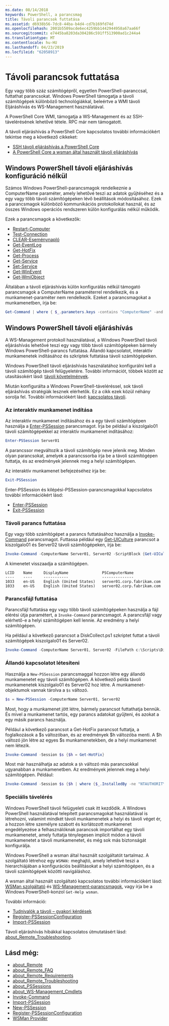 ```yaml
---
ms.date: 08/14/2018
keywords: PowerShell, a parancsmag
title: Távoli parancsok futtatása
ms.assetid: d6938b56-7dc8-44ba-b4d4-cd7b169fd74d
ms.openlocfilehash: 2001b5509acde6ec4259bb1442944958a67aa66f
ms.sourcegitcommit: e7445ba8203da304286c591ff513900ad1c244a4
ms.translationtype: MT
ms.contentlocale: hu-HU
ms.lasthandoff: 04/23/2019
ms.locfileid: "62058913"
---
```

# <a name="running-remote-commands"></a>Távoli parancsok futtatása

Egy vagy több száz számítógépről, egyetlen PowerShell-paranccsal, futtathat parancsokat. Windows PowerShell támogatja a távoli számítógépek különböző technológiákkal, beleértve a WMI távoli Eljáráshívás és WS-Management használatával.

A PowerShell Core WMI, támogatja a WS-Management és az SSH-távelérésének lehetővé tétele. RPC már nem támogatott.

A távoli eljáráshívás a PowerShell Core kapcsolatos további információkért tekintse meg a következő cikkeket:

- [SSH távoli eljáráshívás a PowerShell Core][ssh-remoting]
- [A PowerShell Core a wsman által használt távoli eljáráshívás][wsman-remoting]

## <a name="windows-powershell-remoting-without-configuration"></a>Windows PowerShell távoli eljáráshívás konfiguráció nélkül

Számos Windows PowerShell-parancsmagok rendelkeznie a ComputerName paraméter, amely lehetővé teszi az adatok gyűjtéséhez és a egy vagy több távoli számítógépeken lévő beállítások módosításához. Ezek a parancsmagok különböző kommunikációs protokollokat használ, és az összes Windows operációs rendszeren külön konfigurálás nélkül működik.

Ezek a parancsmagok a következők:

- [Restart-Computer](/powershell/module/microsoft.powershell.management/restart-computer)
- [Test-Connection](/powershell/module/microsoft.powershell.management/test-connection)
- [CLEAR-Eseménynapló](/powershell/module/microsoft.powershell.management/clear-eventlog)
- [Get-EventLog](/powershell/module/microsoft.powershell.management/get-eventlog)
- [Get-HotFix](/powershell/module/microsoft.powershell.management/get-hotfix)
- [Get-Process](/powershell/module/microsoft.powershell.management/get-process)
- [Get-Service](/powershell/module/microsoft.powershell.management/get-service)
- [Set-Service](/powershell/module/microsoft.powershell.management/set-service)
- [Get-WinEvent](/powershell/module/microsoft.powershell.diagnostics/get-winevent)
- [Get-WmiObject](/powershell/module/microsoft.powershell.management/get-wmiobject)

Általában a távoli eljáráshívás külön konfigurálás nélkül támogató parancsmagok a ComputerName paraméterrel rendelkezik, és a munkamenet-paraméter nem rendelkezik. Ezeket a parancsmagokat a munkamenetben, írja be:

```powershell
Get-Command | where { $_.parameters.keys -contains "ComputerName" -and $_.parameters.keys -notcontains "Session"}
```

## <a name="windows-powershell-remoting"></a>Windows PowerShell távoli eljáráshívás

A WS-Management protokoll használatával, a Windows PowerShell távoli eljáráshívás lehetővé teszi egy vagy több távoli számítógépeken bármely Windows PowerShell-parancs futtatása. Állandó kapcsolatot, interaktív munkamenetek indításához és szkriptek futtatása távoli számítógépeken.

Windows PowerShell távoli eljáráshívás használatához konfigurálni kell a távoli számítógép távoli felügyeletére.
További információt, többek között az utasításokért lásd: [távoli követelmények](/powershell/module/microsoft.powershell.core/about/about_remote_requirements).

Miután konfigurálta a Windows PowerShell-táveléréssel, sok távoli eljáráshívás stratégiák lesznek elérhetők.
Ez a cikk ezek közül néhány sorolja fel. További információkért lásd: [kapcsolatos távoli](/powershell/module/microsoft.powershell.core/about/about_remote).

### <a name="start-an-interactive-session"></a>Az interaktív munkamenet indítása

Az interaktív munkamenet indításához és a egy távoli számítógépen használja a [Enter-PSSession](/powershell/module/microsoft.powershell.core/enter-pssession) parancsmagot.
Írja be például a kiszolgalo01 távoli számítógépekkel az interaktív munkamenet indításához:

```powershell
Enter-PSSession Server01
```

A parancssor megváltozik a távoli számítógép neve jelenik meg. Minden olyan parancsokat, amelyek a parancssorba írja be a távoli számítógépen futtatja, és az eredmények jelennek meg a helyi számítógépen.

Az interaktív munkamenet befejezéséhez írja be:

```powershell
Exit-PSSession
```

Enter-PSSession és kilépési-PSSession-parancsmagokkal kapcsolatos további információkért lásd:

- [Enter-PSSession](/powershell/module/microsoft.powershell.core/enter-pssession)
- [Exit-PSSession](/powershell/module/microsoft.powershell.core/exit-pssession)

### <a name="run-a-remote-command"></a>Távoli parancs futtatása

Egy vagy több számítógépet a parancs futtatásához használja a [Invoke-Command](/powershell/module/microsoft.powershell.core/invoke-command) parancsmagot. Futtassa például egy [Get-UICulture](/powershell/module/microsoft.powershell.utility/get-uiculture) parancsot a kiszolgalo01 és Server02 távoli számítógépeken, írja be:

```powershell
Invoke-Command -ComputerName Server01, Server02 -ScriptBlock {Get-UICulture}
```

A kimenetet visszaadja a számítógépen.

```output
LCID    Name     DisplayName               PSComputerName
----    ----     -----------               --------------
1033    en-US    English (United States)   server01.corp.fabrikam.com
1033    en-US    English (United States)   server02.corp.fabrikam.com
```

### <a name="run-a-script"></a>Parancsfájl futtatása

Parancsfájl futtatása egy vagy több távoli számítógépeken használja a fájl elérési útja paramétert, a `Invoke-Command` parancsmagot. A parancsfájl vagy elérhető-e a helyi számítógépen kell lennie. Az eredmény a helyi számítógépen.

Ha például a következő parancsot a DiskCollect.ps1 szkriptet futtat a távoli számítógépek kiszolgalo01 és Server02.

```powershell
Invoke-Command -ComputerName Server01, Server02 -FilePath c:\Scripts\DiskCollect.ps1
```

### <a name="establish-a-persistent-connection"></a>Állandó kapcsolatot létesíteni

Használja a `New-PSSession` parancsmaggal hozzon létre egy állandó munkamenetet egy távoli számítógépen. A következő példa távoli munkamenetek kiszolgalo01 és Server02 hoz létre. A munkamenet-objektumok vannak tárolva a `$s` változó.

```powershell
$s = New-PSSession -ComputerName Server01, Server02
```

Most, hogy a munkamenet jött létre, bármely parancsot futtathatja bennük. És mivel a munkamenet tartós, egy parancs adatokat gyűjteni, és azokat a egy másik parancs használja.

Például a következő parancsot a Get-HotFix parancsot futtatja, a foglalkozások a $s változóban, és az eredmények $h változóba menti. A $h változó jön létre az egyes $s munkamenetekben, de a helyi munkamenet nem létezik.

```powershell
Invoke-Command -Session $s {$h = Get-HotFix}
```

Most már használhatja az adatok a `$h` változó más parancsokkal ugyanabban a munkamenetben. Az eredmények jelennek meg a helyi számítógépen. Például:

```powershell
Invoke-Command -Session $s {$h | where {$_.InstalledBy -ne "NTAUTHORITY\SYSTEM"}}
```

### <a name="advanced-remoting"></a>Speciális távelérés

Windows PowerShell távoli felügyeleti csak itt kezdődik. A Windows PowerShell használatával telepített parancsmagokat használatával is létrehozni, valamint mindkét távoli munkamenetek a helyi és távoli véget ér, a hozzon létre személyre szabott és korlátozott munkamenet engedélyezése a felhasználóknak parancsok importálhat egy távoli munkamenetet, amely futtatja ténylegesen implicit módon a távoli munkamenetet a távoli munkamenetet, és még sok más biztonságát konfigurálja.

Windows PowerShell a wsman által használt szolgáltatót tartalmaz. A szolgáltató létrehoz egy `WSMAN:` meghajtó, amely lehetővé teszi a hierarchiájában a konfigurációs beállításokat a helyi számítógépen, és a távoli számítógépek közötti navigáláshoz.

A wsman által használt szolgáltató kapcsolatos további információkért lásd: [WSMan szolgáltató](https://technet.microsoft.com/library/dd819476.aspx) és [WS-Management-parancsmagok](/powershell/module/microsoft.powershell.core/about/about_ws-management_cmdlets), vagy írja be a Windows PowerShell-konzol `Get-Help wsman`.

További információ:

- [Tudnivalók a távoli – gyakori kérdések](https://technet.microsoft.com/library/dd315359.aspx)
- [Register-PSSessionConfiguration](https://go.microsoft.com/fwlink/?LinkId=821508)
- [Import-PSSession](https://go.microsoft.com/fwlink/?LinkId=821821)

Távoli eljáráshívás hibákkal kapcsolatos útmutatásért lásd: [about_Remote_Troubleshooting](https://technet.microsoft.com/library/dd347642.aspx).

## <a name="see-also"></a>Lásd még:

- [about_Remote](https://technet.microsoft.com/library/9b4a5c87-9162-4adf-bdfe-fbc80b9b8970)
- [about_Remote_FAQ](https://technet.microsoft.com/library/e23702fd-9415-4a98-9975-390a4d3adc42)
- [about_Remote_Requirements](https://technet.microsoft.com/library/da213949-134c-4741-b307-81f4492ba1bd)
- [about_Remote_Troubleshooting](https://technet.microsoft.com/library/2f890148-8578-49ed-85ea-79a489dd6317)
- [about_PSSessions](https://technet.microsoft.com/library/7a9b4e0e-fa1b-47b0-92f6-6e2995d70acb)
- [about_WS-Management_Cmdlets](https://technet.microsoft.com/library/6ed3370a-ea10-45a5-9493-696aeace27ed)
- [Invoke-Command](/powershell/module/microsoft.powershell.core/invoke-command)
- [Import-PSSession](https://go.microsoft.com/fwlink/?LinkId=821821)
- [New-PSSession](https://go.microsoft.com/fwlink/?LinkId=821498)
- [Register-PSSessionConfiguration](https://go.microsoft.com/fwlink/?LinkId=821508)
- [WSMan Provider](https://technet.microsoft.com/library/66fe1241-e08f-49ca-832f-a84c33ca8735)

[wsman-remoting]: WSMan-Remoting-in-PowerShell-Core.md
[ssh-remoting]: SSH-Remoting-in-PowerShell-Core.md